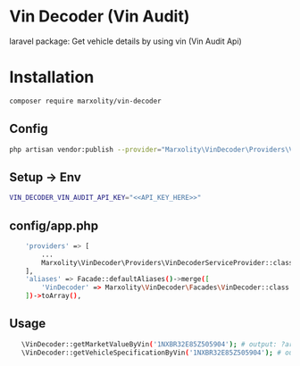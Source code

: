 # Vin Decoder (Vin Audit)
laravel package: Get vehicle details by using vin (Vin Audit Api)
# Installation
```bash
composer require marxolity/vin-decoder
```
## Config
```bash
php artisan vendor:publish --provider="Marxolity\VinDecoder\Providers\VinDecoderServiceProvider" --tag="config"
```
## Setup -> Env
```bash
VIN_DECODER_VIN_AUDIT_API_KEY="<<API_KEY_HERE>>"
```
## config/app.php
```bash
    'providers' => [
        ...
        Marxolity\VinDecoder\Providers\VinDecoderServiceProvider::class,
    ],
    'aliases' => Facade::defaultAliases()->merge([
        'VinDecoder' => Marxolity\VinDecoder\Facades\VinDecoder::class
    ])->toArray(),
```
## Usage
```bash
   \VinDecoder::getMarketValueByVin('1NXBR32E85Z505904'); # output: ?array (array or null)
   \VinDecoder::getVehicleSpecificationByVin('1NXBR32E85Z505904'); # output: ?array (array or null)
```

